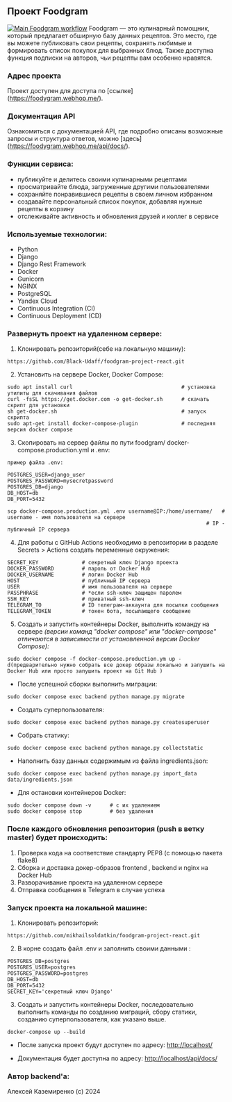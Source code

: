 ## Проект Foodgram

[![Main Foodgram workflow](https://github.com/Black-Udaff/foodgram-project-react/actions/workflows/main.yml/badge.svg?branch=main)](https://github.com/Black-Udaff/foodgram-project-react/actions/workflows/main.yml)
Foodgram — это кулинарный помощник, который предлагает обширную базу данных рецептов. Это место, где вы можете публиковать свои рецепты, сохранять любимые и формировать список покупок для выбранных блюд. Также доступна функция подписки на авторов, чьи рецепты вам особенно нравятся.

### Адрес проекта
Проект доступен для доступа по [ссылке] (https://foodygram.webhop.me/).

### Документация API
Ознакомиться с документацией API, где подробно описаны возможные запросы и структура ответов, можно [здесь] (https://foodygram.webhop.me/api/docs/).


### Функции сервиса:
- публикуйте и делитесь своими кулинарными рецептами
- просматривайте блюда, загруженные другими пользователями
- сохраняйте понравившиеся рецепты в своем личном избранном
- создавайте персональный список покупок, добавляя нужные рецепты в корзину
- отслеживайте активность и обновления друзей и коллег в сервисе

### Используемые технологии:
- Python
- Django
- Django Rest Framework
- Docker
- Gunicorn
- NGINX
- PostgreSQL
- Yandex Cloud
- Continuous Integration (CI)
- Continuous Deployment (CD)


### Развернуть проект на удаленном сервере:

1. Клонировать репозиторий(себе на локальную машину):
```
https://github.com/Black-Udaff/foodgram-project-react.git
```

2. Установить на сервере Docker, Docker Compose:

```
sudo apt install curl                                   # установка утилиты для скачивания файлов
curl -fsSL https://get.docker.com -o get-docker.sh      # скачать скрипт для установки
sh get-docker.sh                                        # запуск скрипта
sudo apt-get install docker-compose-plugin              # последняя версия docker compose
```

3. Скопировать на сервер файлы по пути foodgram/ docker-compose.production.yml и .env:
```
пример файла .env:

POSTGRES_USER=django_user
POSTGRES_PASSWORD=mysecretpassword
POSTGRES_DB=django
DB_HOST=db
DB_PORT=5432

```

```
scp docker-compose.production.yml .env username@IP:/home/username/   # username - имя пользователя на сервере
                                                                # IP - публичный IP сервера
```

4. Для работы с GitHub Actions необходимо в репозитории в разделе Secrets > Actions создать переменные окружения:
```
SECRET_KEY              # секретный ключ Django проекта
DOCKER_PASSWORD         # пароль от Docker Hub
DOCKER_USERNAME         # логин Docker Hub
HOST                    # публичный IP сервера
USER                    # имя пользователя на сервере
PASSPHRASE              # *если ssh-ключ защищен паролем
SSH_KEY                 # приватный ssh-ключ
TELEGRAM_TO             # ID телеграм-аккаунта для посылки сообщения
TELEGRAM_TOKEN          # токен бота, посылающего сообщение

```

5. Создать и запустить контейнеры Docker, выполнить команду на сервере
*(версии команд "docker compose" или "docker-compose" отличаются в зависимости от установленной версии Docker Compose):*
```
sudo docker compose -f docker-compose.production.ym up -d(предварительно нужно собрать все докер образы локально и запушить на Docker Hub или просто запушить проект на Git Hub )
```

- После успешной сборки выполнить миграции:
```
sudo docker compose exec backend python manage.py migrate
```

- Создать суперпользователя:
```
sudo docker compose exec backend python manage.py createsuperuser
```

- Собрать статику:
```
sudo docker compose exec backend python manage.py collectstatic
```

- Наполнить базу данных содержимым из файла ingredients.json:
```
sudo docker compose exec backend python manage.py import_data data/ingredients.json
```

- Для остановки контейнеров Docker:
```
sudo docker compose down -v      # с их удалением
sudo docker compose stop         # без удаления
```

### После каждого обновления репозитория (push в ветку master) будет происходить:

1. Проверка кода на соответствие стандарту PEP8 (с помощью пакета flake8)
2. Сборка и доставка докер-образов frontend , backend и nginx на Docker Hub
3. Разворачивание проекта на удаленном сервере
4. Отправка сообщения в Telegram в случае успеха

### Запуск проекта на локальной машине:

1. Клонировать репозиторий:
```
https://github.com/mikhailsoldatkin/foodgram-project-react.git
```

2. В корне создать файл .env и заполнить своими данными :
```
POSTGRES_DB=postgres
POSTGRES_USER=postgres
POSTGRES_PASSWORD=postgres
DB_HOST=db
DB_PORT=5432
SECRET_KEY='секретный ключ Django'
```

3. Создать и запустить контейнеры Docker, последовательно выполнить команды по созданию миграций, сбору статики, 
созданию суперпользователя, как указано выше.
```
docker-compose up --build
```


- После запуска проект будут доступен по адресу: [http://localhost/](http://localhost:6555/)


- Документация будет доступна по адресу: [http://localhost/api/docs/](http://localhost:6555/api/docs/)


### Автор backend'а:

Алексей Каземиренко (c) 2024
